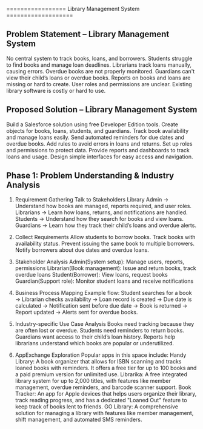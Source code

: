 ================= Library Management System ===================
## Problem Statement – Library Management System
No central system to track books, loans, and borrowers.
Students struggle to find books and manage loan deadlines.
Librarians track loans manually, causing errors.
Overdue books are not properly monitored.
Guardians can't view their child’s loans or overdue books.
Reports on books and loans are missing or hard to create.
User roles and permissions are unclear.
Existing library software is costly or hard to use.



## Proposed Solution – Library Management System
Build a Salesforce solution using free Developer Edition tools.
Create objects for books, loans, students, and guardians.
Track book availability and manage loans easily.
Send automated reminders for due dates and overdue books.
Add rules to avoid errors in loans and returns.
Set up roles and permissions to protect data.
Provide reports and dashboards to track loans and usage.
Design simple interfaces for easy access and navigation.

## Phase 1: Problem Understanding & Industry Analysis

1. Requirement Gathering
Talk to Stakeholders
 Library Admin → Understand how books are managed, reports required, and user roles.
 Librarians → Learn how loans, returns, and notifications are handled.
 Students → Understand how they search for books and view loans.
 Guardians → Learn how they track their child’s loans and overdue alerts.

3. Collect Requirements
Allow students to borrow books.
Track books with availability status.
Prevent issuing the same book to multiple borrowers.
Notify borrowers about due dates and overdue loans.

4. Stakeholder Analysis
Admin(System setup): Manage users, reports, permissions
Librarian(Book management): Issue and return books, track overdue loans
Student(Borrower): View loans, request books
Guardian(Support role): Monitor student loans and receive notifications

5. Business Process Mapping
Example flow:
Student searches for a book → Librarian checks availability → Loan record is created → Due date is calculated → Notification sent before due date → Book is returned  → Report updated → Alerts sent for overdue books.

6. Industry-specific Use Case Analysis
Books need tracking because they are often lost or overdue.
Students need reminders to return books.
Guardians want access to their child’s loan history.
Reports help librarians understand which books are popular or underutilized.

7. AppExchange Exploration
Popular apps in this space include:
Handy Library: A book organizer that allows for ISBN scanning and tracks loaned books with reminders. It offers a free tier for up to 100 books and a paid premium version for unlimited use.
Librarika: A free integrated library system for up to 2,000 titles, with features like member management, overdue reminders, and barcode scanner support.
Book Tracker: An app for Apple devices that helps users organize their library, track reading progress, and has a dedicated "Loaned Out" feature to keep track of books lent to friends.
GO Library: A comprehensive solution for managing a library with features like member management, shift management, and automated SMS reminders.


